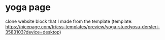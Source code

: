 # yoga page
clone website block that I made from the template (template: https://nicepage.com/tr/css-templates/preview/yoga-stuedyosu-dersleri-3583103?device=desktop)
